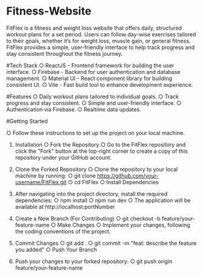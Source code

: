# Fitness-Website

FitFlex is a fitness and weight loss website that offers daily, structured workout plans for a set period. Users can follow day-wise exercises tailored to their goals, whether it’s for weight loss, muscle gain, or general fitness. FitFlex provides a simple, user-friendly interface to help track progress and stay consistent throughout the fitness journey.

#Tech Stack
  ○ ReactJS - Frontend framework for building the user interface.
  ○ Firebase - Backend for user authentication and database management.
  ○ Material UI - React component library for building consistent UI.
  ○ Vite - Fast build tool to enhance development experience.

#Features
  ○ Daily workout plans tailored to individual goals.
  ○ Track progress and stay consistent.
  ○ Simple and user-friendly interface.
  ○ Authentication via Firebase.
  ○ Realtime data updates.

#Getting Started
   
○ Follow these instructions to set up the project on your local machine.

1) Installation
   ○ Fork the Repository
   ○ Go to the FitFlex repository and click the "Fork" button at the top-right corner to create a copy of this   repository    under your GitHub account.

2) Clone the Forked Repository
    ○ Clone the repository to your local machine by running:
    ○ git clone https://github.com/your-username/FitFlex.git
    ○ cd FitFlex
    ○ Install Dependencies
3) After navigating into the project directory, install the required dependencies:
    ○ npm install
    ○ npm run dev
    ○ The application will be available at http://localhost:portNumber

4) Create a New Branch (For Contributing)
   ○ git checkout -b feature/your-feature-name
   ○ Make Changes
   ○ Implement your changes, following the coding conventions of the project.

5) Commit Changes
   ○ git add .
   ○ git commit -m "feat: describe the feature you added"
   ○ Push Your Branch

6) Push your changes to your forked repository:
   ○ git push origin feature/your-feature-name